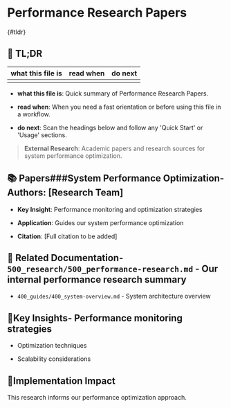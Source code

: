 

# Performance Research Papers

{#tldr}

## 🔎 TL;DR

| what this file is | read when | do next |
|---|---|---|
|  |  |  |

- **what this file is**: Quick summary of Performance Research Papers.

- **read when**: When you need a fast orientation or before using this file in a workflow.

- **do next**: Scan the headings below and follow any 'Quick Start' or 'Usage' sections.

> **External Research**: Academic papers and research sources for system performance optimization.

## 📚 **Papers**###**System Performance Optimization**-**Authors**: [Research Team]

- **Key Insight**: Performance monitoring and optimization strategies

- **Application**: Guides our system performance optimization

- **Citation**: [Full citation to be added]

## 🔗 **Related Documentation**- `500_research/500_performance-research.md` - Our internal performance research summary

- `400_guides/400_system-overview.md` - System architecture overview

## 📖**Key Insights**- Performance monitoring strategies

- Optimization techniques

- Scalability considerations

## 🎯**Implementation Impact**

This research informs our performance optimization approach.

